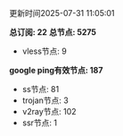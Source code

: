 更新时间2025-07-31 11:05:01

**总订阅: 22**
**总节点: 5275**
- vless节点: 9

**google ping有效节点: 187**
- ss节点: 81
- trojan节点: 3
- v2ray节点: 102
- ssr节点: 1
